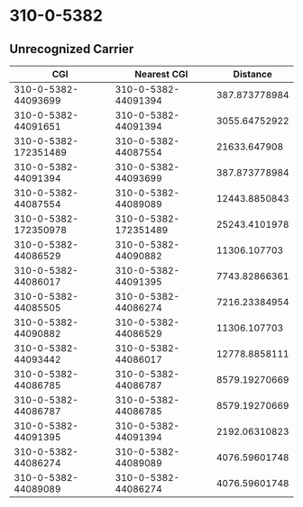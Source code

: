 # 310-0-5382
## Unrecognized Carrier


| CGI | Nearest CGI | Distance |
|-----|-------------|----------|
| 310-0-5382-44093699 | 310-0-5382-44091394 | 387.873778984 |
| 310-0-5382-44091651 | 310-0-5382-44091394 | 3055.64752922 |
| 310-0-5382-172351489 | 310-0-5382-44087554 | 21633.647908 |
| 310-0-5382-44091394 | 310-0-5382-44093699 | 387.873778984 |
| 310-0-5382-44087554 | 310-0-5382-44089089 | 12443.8850843 |
| 310-0-5382-172350978 | 310-0-5382-172351489 | 25243.4101978 |
| 310-0-5382-44086529 | 310-0-5382-44090882 | 11306.107703 |
| 310-0-5382-44086017 | 310-0-5382-44091395 | 7743.82866361 |
| 310-0-5382-44085505 | 310-0-5382-44086274 | 7216.23384954 |
| 310-0-5382-44090882 | 310-0-5382-44086529 | 11306.107703 |
| 310-0-5382-44093442 | 310-0-5382-44086017 | 12778.8858111 |
| 310-0-5382-44086785 | 310-0-5382-44086787 | 8579.19270669 |
| 310-0-5382-44086787 | 310-0-5382-44086785 | 8579.19270669 |
| 310-0-5382-44091395 | 310-0-5382-44091394 | 2192.06310823 |
| 310-0-5382-44086274 | 310-0-5382-44089089 | 4076.59601748 |
| 310-0-5382-44089089 | 310-0-5382-44086274 | 4076.59601748 |
